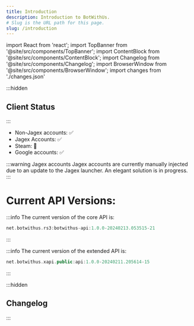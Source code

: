 ```yaml
---
title: Introduction
description: Introduction to BotWithUs.
# Slug is the URL path for this page.
slug: /introduction
---
```


import React from 'react';
import TopBanner from '@site/src/components/TopBanner';
import ContentBlock from '@site/src/components/ContentBlock';
import Changelog from '@site/src/components/Changelog';
import BrowserWindow from '@site/src/components/BrowserWindow';
import changes from './changes.json'

<TopBanner title="Introduction">
</TopBanner>
:::hidden

## Client Status

:::
<ContentBlock title="Client Status">

- Non-Jagex accounts: ✅
- Jagex Accounts: ✅
- Steam: 🔴
- Google accounts: ✅

:::warning Jagex accounts
Jagex accounts are currently manually injected due to an update to the Jagex launcher. An elegant solution is in progress.
:::

# Current API Versions:

:::info The current version of the core API is:

```kotlin
net.botwithus.rs3:botwithus-api:1.0.0-20240213.053515-21
```

:::

:::info The current version of the extended API is:

```kotlin
net.botwithus.xapi.public:api:1.0.0-20240211.205614-15
```

:::

</ContentBlock>

:::hidden

## Changelog

:::

<Changelog changes={changes}>

</Changelog>
